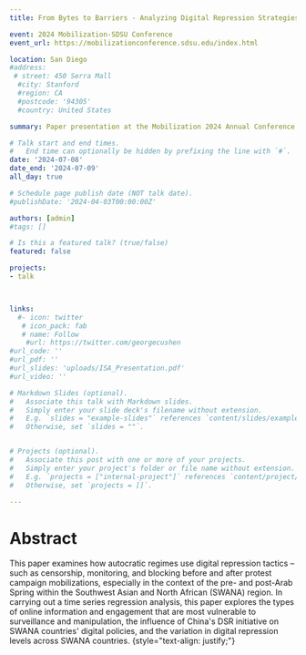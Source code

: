 ```yaml
---
title: From Bytes to Barriers - Analyzing Digital Repression Strategies in SWANA

event: 2024 Mobilization-SDSU Conference
event_url: https://mobilizationconference.sdsu.edu/index.html

location: San Diego  
#address:
 # street: 450 Serra Mall
  #city: Stanford
  #region: CA
  #postcode: '94305'
  #country: United States

summary: Paper presentation at the Mobilization 2024 Annual Conference.

# Talk start and end times.
#   End time can optionally be hidden by prefixing the line with `#`.
date: '2024-07-08'
date_end: '2024-07-09'
all_day: true

# Schedule page publish date (NOT talk date).
#publishDate: '2024-04-03T00:00:00Z'

authors: [admin]
#tags: []

# Is this a featured talk? (true/false)
featured: false

projects:
- talk



links:
  #- icon: twitter
   # icon_pack: fab
   # name: Follow
    #url: https://twitter.com/georgecushen
#url_code: ''
#url_pdf: ''
#url_slides: 'uploads/ISA_Presentation.pdf'
#url_video: ''

# Markdown Slides (optional).
#   Associate this talk with Markdown slides.
#   Simply enter your slide deck's filename without extension.
#   E.g. `slides = "example-slides"` references `content/slides/example-slides.md`.
#   Otherwise, set `slides = ""`.


# Projects (optional).
#   Associate this post with one or more of your projects.
#   Simply enter your project's folder or file name without extension.
#   E.g. `projects = ["internal-project"]` references `content/project/deep-learning/index.md`.
#   Otherwise, set `projects = []`.

---
```


# Abstract 

This paper examines how autocratic regimes use digital repression tactics – such as censorship, monitoring, and blocking before and after protest campaign mobilizations, especially in the context of the pre- and post-Arab Spring within the Southwest Asian and North African (SWANA) region. In carrying out a time series regression analysis, this paper explores the types of online information and engagement that are most vulnerable to surveillance and manipulation, the influence of China's DSR initiative on SWANA countries' digital policies, and the variation in digital repression levels across SWANA countries.
{style="text-align: justify;"}
